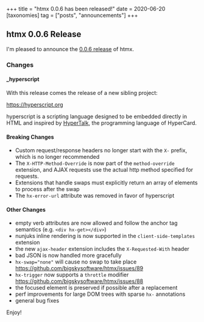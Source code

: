 +++
title = "htmx 0.0.6 has been released!"
date = 2020-06-20
[taxonomies]
tag = ["posts", "announcements"]
+++

## htmx 0.0.6 Release

I'm pleased to announce the [0.0.6 release](https://unpkg.com/browse/htmx.org@0.0.6/) of htmx.

### Changes

#### \_hyperscript

With this release comes the release of a new sibling project:

<https://hyperscript.org>

hyperscript is a scripting language designed to be embedded directly in HTML and inspired by
[HyperTalk](https://hypercard.org/HyperTalk%20Reference%202.4.pdf), the programming language of HyperCard.

#### Breaking Changes

- Custom request/response headers no longer start with the `X-` prefix, which is no longer recommended
- The `X-HTTP-Method-Override` is now part of the `method-override` extension, and AJAX requests use the actual http
  method specified for requests.
- Extensions that handle swaps must explicitly return an array of elements to process after the swap
- The `hx-error-url` attribute was removed in favor of hyperscript

#### Other Changes

- empty verb attributes are now allowed and follow the anchor tag semantics (e.g. `<div hx-get></div>`)
- nunjuks inline rendering is now supported in the `client-side-templates` extension
- the new `ajax-header` extension includes the `X-Requested-With` header
- bad JSON is now handled more gracefully
- `hx-swap="none"` will cause no swap to take place <https://github.com/bigskysoftware/htmx/issues/89>
- `hx-trigger` now supports a `throttle` modifier <https://github.com/bigskysoftware/htmx/issues/88>
- the focused element is preserved if possible after a replacement
- perf improvements for large DOM trees with sparse `hx-` annotations
- general bug fixes

Enjoy!
